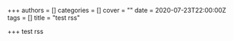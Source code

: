 +++
authors = []
categories = []
cover = ""
date = 2020-07-23T22:00:00Z
tags = []
title = "test rss"

+++
test rss